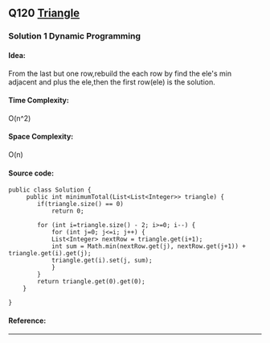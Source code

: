 ## Q120 [Triangle](https://leetcode.com/problems/triangle/) 

### Solution 1 Dynamic Programming
#### Idea: 
From the last but one row,rebuild the each row by find the ele's min adjacent and plus the ele,then the first row(ele) is the solution. 
#### Time Complexity:
O(n^2)
#### Space Complexity:
O(n)
#### Source code:
```
public class Solution {
     public int minimumTotal(List<List<Integer>> triangle) {
        if(triangle.size() == 0)
            return 0;

        for (int i=triangle.size() - 2; i>=0; i--) {
            for (int j=0; j<=i; j++) {
            List<Integer> nextRow = triangle.get(i+1);
            int sum = Math.min(nextRow.get(j), nextRow.get(j+1)) + triangle.get(i).get(j);
            triangle.get(i).set(j, sum);
            }
        }
        return triangle.get(0).get(0);
    }

}

```
#### Reference:

---

